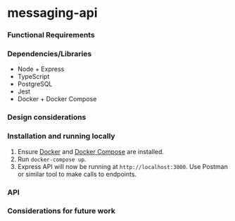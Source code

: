 # messaging-api
### Functional Requirements

### Dependencies/Libraries
- Node + Express
- TypeScript
- PostgreSQL
- Jest
- Docker + Docker Compose

### Design considerations

### Installation and running locally
1. Ensure [Docker](https://docs.docker.com/get-docker/) and [Docker Compose](https://docs.docker.com/compose/install/) are installed.
2. Run `docker-compose up`.
3. Express API will now be running at `http://localhost:3000`. Use Postman or similar tool
    to make calls to endpoints.

### API

### Considerations for future work

